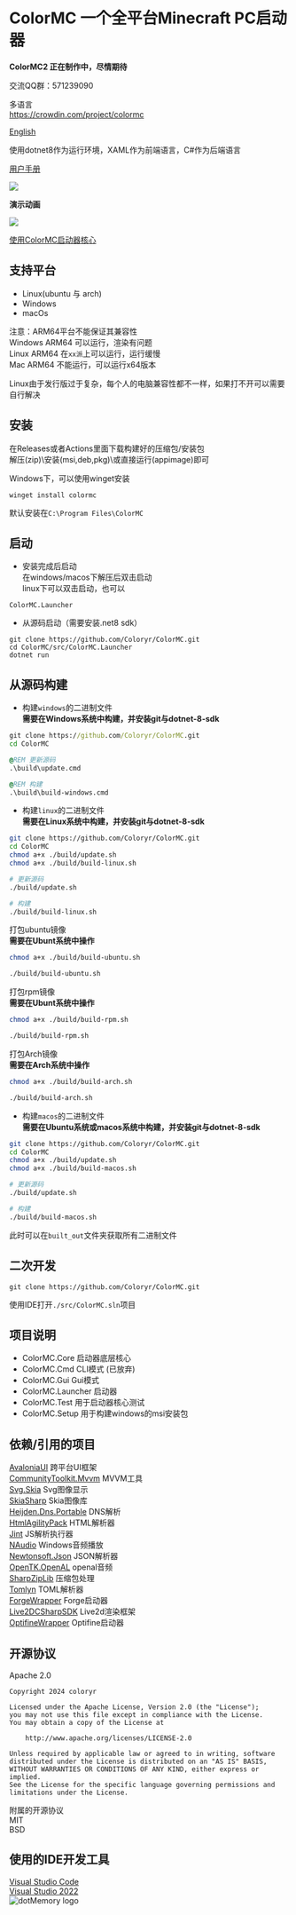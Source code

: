 # ColorMC 一个全平台Minecraft PC启动器

**ColorMC2 正在制作中，尽情期待**

交流QQ群：571239090

多语言  
https://crowdin.com/project/colormc

[English](./README_EN.md)

使用dotnet8作为运行环境，XAML作为前端语言，C#作为后端语言

[用户手册](https://github.com/Coloryr/ColorMC_Pic/blob/master/guide/Main.md)

![](/image/run.png)  

**演示动画**

![](/image/GIF.gif)  

[使用ColorMC启动器核心](Core.md)

## 支持平台
- Linux(ubuntu 与 arch)
- Windows
- macOs

注意：ARM64平台不能保证其兼容性  
Windows ARM64 可以运行，渲染有问题  
Linux ARM64 在`xx派`上可以运行，运行缓慢  
Mac ARM64 不能运行，可以运行x64版本  

Linux由于发行版过于复杂，每个人的电脑兼容性都不一样，如果打不开可以需要自行解决

## 安装 
在Releases或者Actions里面下载构建好的压缩包/安装包  
解压(zip)\安装(msi,deb,pkg)\或直接运行(appimage)即可

Windows下，可以使用winget安装
```
winget install colormc
```
默认安装在`C:\Program Files\ColorMC`

## 启动

- 安装完成后启动  
在windows/macos下解压后双击启动  
linux下可以双击启动，也可以
```
ColorMC.Launcher
```

- 从源码启动（需要安装.net8 sdk）
```
git clone https://github.com/Coloryr/ColorMC.git
cd ColorMC/src/ColorMC.Launcher
dotnet run
```

## 从源码构建

- 构建`windows`的二进制文件  
**需要在Windows系统中构建，并安装git与dotnet-8-sdk**

```cmd
git clone https://github.com/Coloryr/ColorMC.git
cd ColorMC

@REM 更新源码
.\build\update.cmd

@REM 构建
.\build\build-windows.cmd
```

- 构建`linux`的二进制文件  
**需要在Linux系统中构建，并安装git与dotnet-8-sdk**
```bash
git clone https://github.com/Coloryr/ColorMC.git
cd ColorMC
chmod a+x ./build/update.sh
chmod a+x ./build/build-linux.sh

# 更新源码
./build/update.sh

# 构建
./build/build-linux.sh
```

打包ubuntu镜像  
**需要在Ubunt系统中操作**
```bash
chmod a+x ./build/build-ubuntu.sh

./build/build-ubuntu.sh
```

打包rpm镜像  
**需要在Ubunt系统中操作**
```bash
chmod a+x ./build/build-rpm.sh

./build/build-rpm.sh
```

打包Arch镜像  
**需要在Arch系统中操作**
```bash
chmod a+x ./build/build-arch.sh

./build/build-arch.sh
```

- 构建`macos`的二进制文件  
**需要在Ubuntu系统或macos系统中构建，并安装git与dotnet-8-sdk**
```bash
git clone https://github.com/Coloryr/ColorMC.git
cd ColorMC
chmod a+x ./build/update.sh
chmod a+x ./build/build-macos.sh

# 更新源码
./build/update.sh

# 构建
./build/build-macos.sh
```

此时可以在`built_out`文件夹获取所有二进制文件

## 二次开发

```
git clone https://github.com/Coloryr/ColorMC.git
```

使用IDE打开`./src/ColorMC.sln`项目

## 项目说明
- ColorMC.Core 启动器底层核心
- ColorMC.Cmd CLI模式 (已放弃)
- ColorMC.Gui Gui模式
- ColorMC.Launcher 启动器
- ColorMC.Test 用于启动器核心测试
- ColorMC.Setup 用于构建windows的msi安装包

## 依赖/引用的项目
[AvaloniaUI](https://github.com/AvaloniaUI/Avalonia) 跨平台UI框架  
[CommunityToolkit.Mvvm](https://github.com/CommunityToolkit/dotnet) MVVM工具  
[Svg.Skia](https://github.com/wieslawsoltes/Svg.Skia) Svg图像显示  
[SkiaSharp](https://github.com/mono/SkiaSharp) Skia图像库  
[Heijden.Dns.Portable](https://github.com/softlion/Heijden.Dns) DNS解析  
[HtmlAgilityPack](https://html-agility-pack.net/) HTML解析器  
[Jint](https://github.com/sebastienros/jint) JS解析执行器  
[NAudio](https://github.com/naudio/NAudio) Windows音频播放  
[Newtonsoft.Json](https://www.newtonsoft.com/json) JSON解析器  
[OpenTK.OpenAL](https://opentk.net/) openal音频  
[SharpZipLib](https://github.com/icsharpcode/SharpZipLib) 压缩包处理  
[Tomlyn](https://github.com/xoofx/Tomlyn) TOML解析器  
[ForgeWrapper](https://github.com/Coloryr/ForgeWrapper) Forge启动器  
[Live2DCSharpSDK](https://github.com/coloryr/Live2DCSharpSDK) Live2d渲染框架  
[OptifineWrapper](https://github.com/coloryr/OptifineWrapper) Optifine启动器  

## 开源协议
Apache 2.0  

```
Copyright 2024 coloryr

Licensed under the Apache License, Version 2.0 (the "License");
you may not use this file except in compliance with the License.
You may obtain a copy of the License at

    http://www.apache.org/licenses/LICENSE-2.0

Unless required by applicable law or agreed to in writing, software
distributed under the License is distributed on an "AS IS" BASIS,
WITHOUT WARRANTIES OR CONDITIONS OF ANY KIND, either express or implied.
See the License for the specific language governing permissions and
limitations under the License.
```

附属的开源协议  
MIT  
BSD

## 使用的IDE开发工具
[Visual Studio Code](https://code.visualstudio.com/)  
[Visual Studio 2022](https://visualstudio.microsoft.com/)  
![dotMemory logo](https://resources.jetbrains.com/storage/products/company/brand/logos/dotMemory_icon.svg)